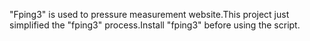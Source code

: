 "Fping3" is used to pressure measurement website.This project just simplified the "fping3" process.Install "fping3" before using the script.
